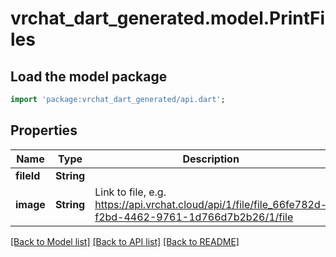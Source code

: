 # vrchat_dart_generated.model.PrintFiles

## Load the model package
```dart
import 'package:vrchat_dart_generated/api.dart';
```

## Properties
Name | Type | Description | Notes
------------ | ------------- | ------------- | -------------
**fileId** | **String** |  | [optional] 
**image** | **String** | Link to file, e.g. https://api.vrchat.cloud/api/1/file/file_66fe782d-f2bd-4462-9761-1d766d7b2b26/1/file | [optional] 

[[Back to Model list]](../README.md#documentation-for-models) [[Back to API list]](../README.md#documentation-for-api-endpoints) [[Back to README]](../README.md)


